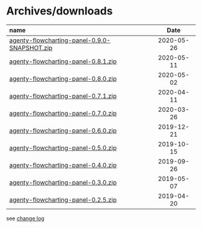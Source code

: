 # Archives/downloads

| name | Date |
|:---|:----:|
|[agenty-flowcharting-panel-0.9.0-SNAPSHOT.zip](archives/agenty-flowcharting-panel-0.9.0-SNAPSHOT.zip)|2020-05-26|
|[agenty-flowcharting-panel-0.8.1.zip](archives/agenty-flowcharting-panel-0.8.1.zip)|2020-05-11|
|[agenty-flowcharting-panel-0.8.0.zip](archives/agenty-flowcharting-panel-0.8.0.zip)|2020-05-02|
|[agenty-flowcharting-panel-0.7.1.zip](archives/agenty-flowcharting-panel-0.7.1.zip)|2020-04-11|
|[agenty-flowcharting-panel-0.7.0.zip](archives/agenty-flowcharting-panel-0.7.0.zip)|2020-03-26|
|[agenty-flowcharting-panel-0.6.0.zip](archives/agenty-flowcharting-panel-0.6.0.zip)|2019-12-21|
|[agenty-flowcharting-panel-0.5.0.zip](archives/agenty-flowcharting-panel-0.5.0.zip)|2019-10-15|
|[agenty-flowcharting-panel-0.4.0.zip](archives/agenty-flowcharting-panel-0.4.0.zip)|2019-09-26|
|[agenty-flowcharting-panel-0.3.0.zip](archives/agenty-flowcharting-panel-0.3.0.zip)|2019-05-07|
|[agenty-flowcharting-panel-0.2.5.zip](archives/agenty-flowcharting-panel-0.2.5.zip)|2019-04-20|
  
see [change log](./CHANGELOG.md)